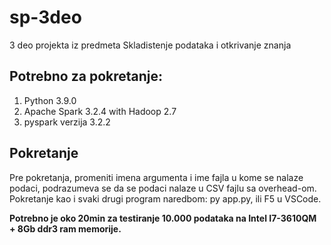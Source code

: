 # sp-3deo
3 deo projekta iz predmeta Skladistenje podataka i otkrivanje znanja

## Potrebno za pokretanje:
1. Python 3.9.0
2. Apache Spark 3.2.4 with Hadoop 2.7
3. pyspark verzija 3.2.2

## Pokretanje
Pre pokretanja, promeniti imena argumenta i ime fajla u kome se nalaze podaci, podrazumeva se da se podaci nalaze u CSV fajlu sa overhead-om.
Pokretanje kao i svaki drugi program naredbom: py app.py, ili F5 u VSCode.

**Potrebno je oko 20min za testiranje 10.000 podataka na Intel I7-3610QM + 8Gb ddr3 ram memorije.**
